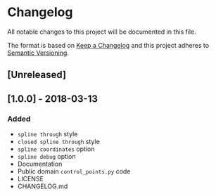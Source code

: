 # Changelog
All notable changes to this project will be documented in this file.

The format is based on [Keep a Changelog](http://keepachangelog.com/en/1.0.0/)
and this project adheres to [Semantic Versioning](http://semver.org/spec/v2.0.0.html).

## [Unreleased]

## [1.0.0] - 2018-03-13
### Added
- `spline through` style
- `closed spline through` style
- `spline coordinates` option
- `spline debug` option
- Documentation
- Public domain `control_points.py` code
- LICENSE
- CHANGELOG.md

